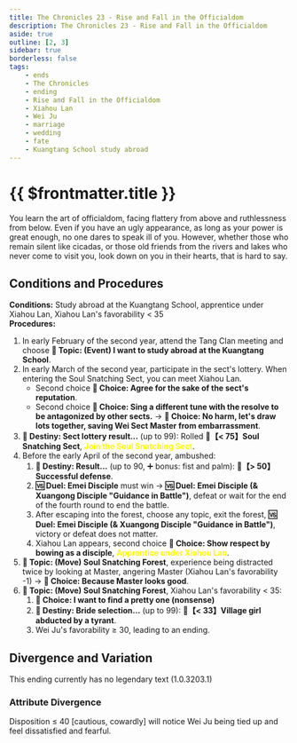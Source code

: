 ```yaml
---
title: The Chronicles 23 - Rise and Fall in the Officialdom
description: The Chronicles 23 - Rise and Fall in the Officialdom
aside: true
outline: [2, 3]
sidebar: true
borderless: false
tags:
    - ends
    - The Chronicles
    - ending
    - Rise and Fall in the Officialdom
    - Xiahou Lan
    - Wei Ju
    - marriage
    - wedding
    - fate
    - Kuangtang School study abroad
---
```


# {{ $frontmatter.title }}

<EndBackground no=23 title="Rise and Fall in the Officialdom">
You learn the art of officialdom, facing flattery from above and ruthlessness from below. Even if you have an ugly appearance, as long as your power is great enough, no one dares to speak ill of you. However, whether those who remain silent like cicadas, or those old friends from the rivers and lakes who never come to visit you, look down on you in their hearts, that is hard to say.
</EndBackground>

## Conditions and Procedures

<strong>Conditions:</strong> Study abroad at the Kuangtang School, apprentice under <Girl5Icon>Xiahou Lan</Girl5Icon>, <Girl5Icon>Xiahou Lan</Girl5Icon>'s favorability < 35<br>
**Procedures:**<br>

1. In early February of the second year, attend the Tang Clan meeting and choose **📜 Topic: (Event) I want to study abroad at the Kuangtang School**.
2. In early March of the second year, participate in the sect's lottery. When entering the Soul Snatching Sect, you can meet <Girl5Icon>Xiahou Lan</Girl5Icon>.
    - Second choice **📖 Choice: Agree for the sake of the sect's reputation**.
    - Second choice **📖 Choice: Sing a different tune with the resolve to be antagonized by other sects.** → **📖 Choice: No harm, let's draw lots together, saving Wei Sect Master from embarrassment**.
3. **🎲 Destiny: Sect lottery result...** (up to 99): Rolled **🧾【< 75】Soul Snatching Sect**, <span style='color: Yellow;'>**Join the Soul Snatching Sect**</span>.
4. Before the early April of the second year, ambushed:
    1. **🎲 Destiny: Result...** (up to 90, ➕ bonus: fist and palm): **🧾【> 50】Successful defense**.
    2. **🆚 Duel: Emei Disciple** must win → **🆚 Duel: Emei Disciple (& Xuangong Disciple "Guidance in Battle")**, defeat or wait for the end of the fourth round to end the battle.
    3. After escaping into the forest, choose any topic, exit the forest, **🆚 Duel: Emei Disciple (& Xuangong Disciple "Guidance in Battle")**, victory or defeat does not matter.
    4. <Girl5Icon>Xiahou Lan</Girl5Icon> appears, second choice **📖 Choice: Show respect by bowing as a disciple**, <span style='color: Yellow;'>**Apprentice under Xiahou Lan**</span>.
5. **📜 Topic: (Move) Soul Snatching Forest**, experience being distracted twice by looking at <Girl5Icon>Master</Girl5Icon>, angering <Girl5Icon>Master</Girl5Icon> (<Girl5Icon>Xiahou Lan</Girl5Icon>'s favorability -1) → **📖 Choice: Because Master looks good**.
6. **📜 Topic: (Move) Soul Snatching Forest**, <Girl5Icon>Xiahou Lan</Girl5Icon>'s favorability < 35:
    1. **📖 Choice: I want to find a pretty one (nonsense)**
    2. **🎲 Destiny: Bride selection...** (up to 99): **🧾【< 33】Village girl abducted by a tyrant**.
    3. <Girl7Icon>Wei Ju</Girl7Icon>'s favorability ≥ 30, leading to an ending.

## Divergence and Variation

This ending currently has no legendary text (1.0.3203.1)

### Attribute Divergence

Disposition ≤ 40 [cautious, cowardly] will notice <Girl7Icon>Wei Ju</Girl7Icon> being tied up and feel dissatisfied and fearful.
